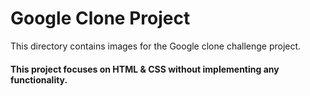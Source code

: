 # Google Clone Project

This directory contains images for the Google clone challenge project.
#### This project focuses on HTML & CSS without implementing any functionality.

